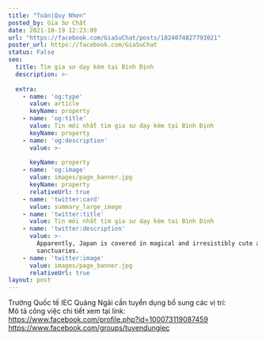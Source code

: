 ```yaml
---
title: "Toán|Quy Nhơn"
posted_by: Gia Sư Chất
date: 2021-10-19 12:23:09
url: "https://facebook.com/GiaSuChat/posts/1824074827793021"
poster_url: https://facebook.com/GiaSuChat
status: False
seo:
  title: Tìm gia sư dạy kèm tại Bình Định
  description: >-
    
  extra:
    - name: 'og:type'
      value: article
      keyName: property
    - name: 'og:title'
      value: Tin mới nhất tìm gia sư dạy kèm tại Bình Định
      keyName: property
    - name: 'og:description'
      value: >-
        
      keyName: property
    - name: 'og:image'
      value: images/page_banner.jpg
      keyName: property
      relativeUrl: true
    - name: 'twitter:card'
      value: summary_large_image
    - name: 'twitter:title'
      value: Tin mới nhất tìm gia sư dạy kèm tại Bình Định
    - name: 'twitter:description'
      value: >-
        Apparently, Japan is covered in magical and irresistibly cute animal
        sanctuaries.
    - name: 'twitter:image'
      value: images/page_banner.jpg
      relativeUrl: true
layout: post
---
```

Trường Quốc tế IEC Quảng Ngãi cần tuyển dụng bổ sung các vị trí:<br>Mô tả công việc chi tiết xem tại link:<br>https://www.facebook.com/profile.php?id=100073119087459<br>https://www.facebook.com/groups/tuyendungiec
